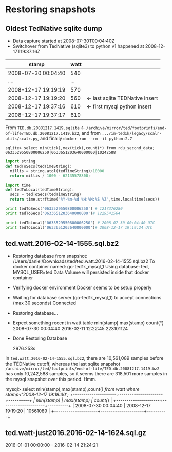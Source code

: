 # Restoring snapshots

## Oldest TedNative sqlite dump

- Data capture started at 2008-07-30T00:04:40Z
- Switchover from TedNative (sqlite3) to python v1 happened at 2008-12-17T19:37:16Z

| stamp               | watt |                                 |
| ------------------- | ---- | ------------------------------- |
| 2008-07-30 00:04:40 | 540  |
| ....                | ...  |
| 2008-12-17 19:19:19 | 570  |
| 2008-12-17 19:19:20 | 560  | <- last sqlite TEDNative insert |
| 2008-12-17 19:37:16 | 610  | <- first mysql python insert    |
| 2008-12-17 19:37:17 | 610  |

From `TED.db.20081217.1419.sqlite` <- `/archive/mirror/ted/footprints/end-of-life/TED.db.20081217.1419.bz2`,
and from `.../im-ted1k/legacy/scalr-utils/scalr.py`,
and finally `docker run --rm -it python:2.7`

```sqlite
sqlite> select min(tick),max(tick),count(*) from rdu_second_data;
0633529550800006250|0633651203640000000|10242588
```

```python
import string
def tedToSecs(tedTimeString):
  millis = string.atol(tedTimeString)/10000
  return millis / 1000 - 62135578800;

import time
def tedToLocal(tedTimeString):
  secs = tedToSecs(tedTimeString)
  return time.strftime("%Y-%m-%d %H:%M:%S %Z",time.localtime(secs))

print tedToSecs('0633529550800006250') # 1217376280
print tedToSecs('0633651203640000000')# 1229541564

print tedToLocal('0633529550800006250') # 2008-07-30 00:04:40 UTC
print tedToLocal('0633651203640000000')# 2008-12-17 19:19:24 UTC
```

## ted.watt.2016-02-14-1555.sql.bz2

- Restoring database from snapshot: /Users/daniel/Downloads/ted/ted.watt.2016-02-14-1555.sql.bz2
  To docker container named: go-ted1k_mysql_1
  Using database: ted, MYSQL_USER=ted
  Data Volume will persisted inside that docker container

- Verifying docker environment
  Docker seems to be setup properly

- Waiting for database server (go-ted1k_mysql_1) to accept connections (max 30 seconds)
  Connected
- Restoring database...

- Expect something recent in watt table
  min(stamp) max(stamp) count(\*)
  2008-07-30 00:04:40 2016-02-11 12:22:45 223101124

- Done Restoring Database

  2976.253s

In `ted.watt.2016-02-14-1555.sql.bz2`, there are 10,561,089 samples before the TEDNative cutoff,
whereas the last sqlite snapshot `/archive/mirror/ted/footprints/end-of-life/TED.db.20081217.1419.bz2` has only 10,242,588 samples, so it seems there are 318,501 more samples in the mysql snapshot over this period. Hmm.

mysql> select min(stamp),max(stamp),count(_) from watt where stamp<'2008-12-17 19:19:30';
+---------------------+---------------------+----------+
| min(stamp) | max(stamp) | count(_) |
+---------------------+---------------------+----------+
| 2008-07-30 00:04:40 | 2008-12-17 19:19:20 | 10561089 |
+---------------------+---------------------+----------+

## ted.watt-just2016.2016-02-14-1624.sql.gz

2016-01-01 00:00:00 - 2016-02-14 21:24:21
